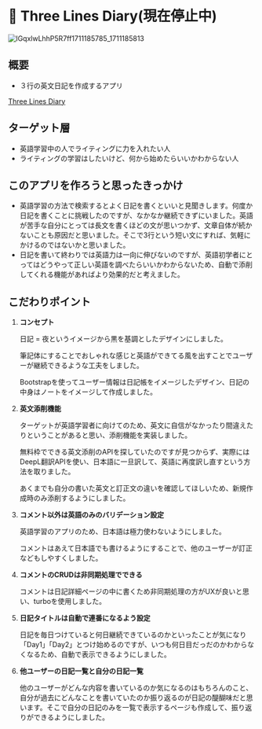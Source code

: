 # 📓 Three Lines Diary(現在停止中)
![lGqxlwLhhP5R7ff1711185785_1711185813](https://github.com/maru973/three_lines_diary/assets/148407473/6fcf878c-3f85-4fd1-b11e-726118906dc1)


## 概要

- ３行の英文日記を作成するアプリ

[Three Lines Diary](https://three-lines-diary-6kjc.onrender.com/)

## ターゲット層

- 英語学習中の人でライティングに力を入れたい人
- ライティングの学習はしたいけど、何から始めたらいいかわからない人

## このアプリを作ろうと思ったきっかけ

- 英語学習の方法で検索するとよく日記を書くといいと見聞きします。何度か日記を書くことに挑戦したのですが、なかなか継続できずにいました。英語が苦手な自分にとっては長文を書くほどの文が思いつかず、文章自体が続かないことも原因だと思いました。そこで3行という短い文にすれば、気軽にかけるのではないかと思いました。  
- 日記を書いて終わりでは英語力は一向に伸びないのですが、英語初学者にとってはどうやって正しい英語を調べたらいいかわからないため、自動で添削してくれる機能があればより効果的だと考えました。
    

## こだわりポイント

1. **コンセプト**
    
    日記 = 夜というイメージから黒を基調としたデザインにしました。
    
    筆記体にすることでおしゃれな感じと英語ができてる風を出すことでユーザーが継続できるような工夫をしました。
    
    Bootstrapを使ってユーザー情報は日記帳をイメージしたデザイン、日記の中身はノートをイメージして作成しました。
    
2. **英文添削機能**
    
    ターゲットが英語学習者に向けてのため、英文に自信がなかったり間違えたりということがあると思い、添削機能を実装しました。
    
    無料枠でできる英文添削のAPIを探していたのですが見つからず、実際にはDeepL翻訳APIを使い、日本語に一旦訳して、英語に再度訳し直すという方法を取りました。
    
    あくまでも自分の書いた英文と訂正文の違いを確認してほしいため、新規作成時のみ添削するようにしました。
    
3. **コメント以外は英語のみのバリデーション設定**
    
    英語学習のアプリのため、日本語は極力使わないようにしました。
    
    コメントはあえて日本語でも書けるようにすることで、他のユーザーが訂正などもしやすくしました。
    
4. **コメントのCRUDは非同期処理でできる**
    
    コメントは日記詳細ページの中に書くため非同期処理の方がUXが良いと思い、turboを使用しました。
    
5. **日記タイトルは自動で連番になるよう設定**
    
    日記を毎日つけていると何日継続できているのかといったことが気になり「Day1」「Day2」とつけ始めるのですが、いつも何日目だっだのかわからなくなるため、自動で表示できるようにしました。
    
6. **他ユーザーの日記一覧と自分の日記一覧**
    
    他のユーザーがどんな内容を書いているのか気になるのはもちろんのこと、自分が過去にどんなことを書いていたのか振り返るのが日記の醍醐味だと思います。そこで自分の日記のみを一覧で表示するページも作成して、振り返りができるようにしました。
    
